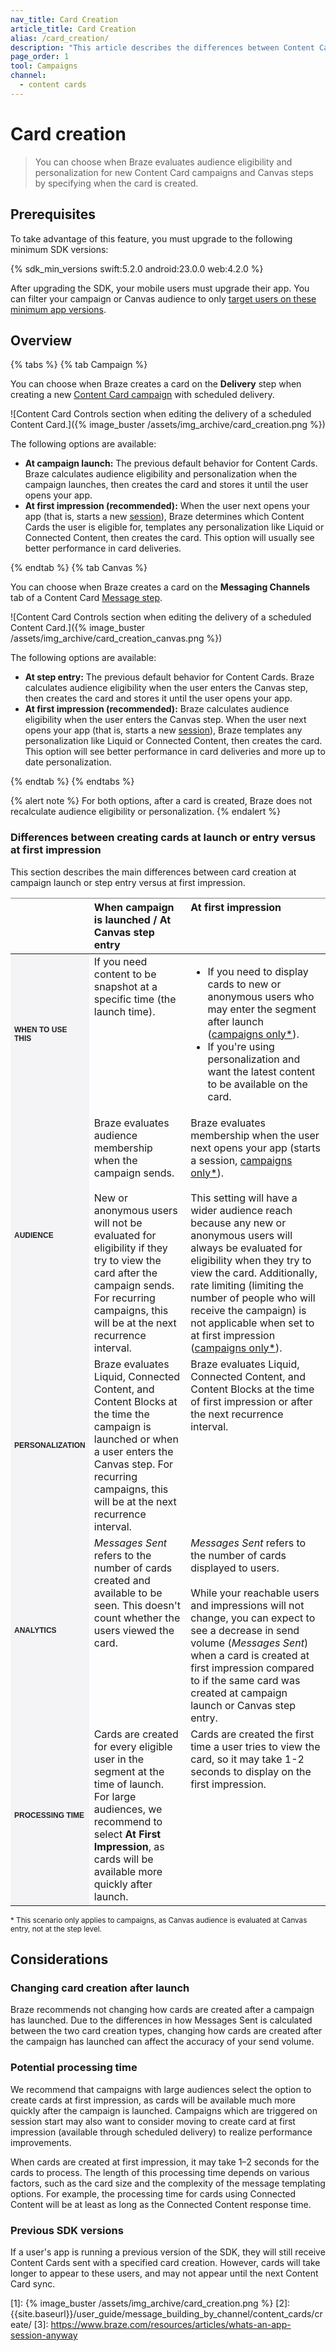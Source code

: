```yaml
---
nav_title: Card Creation
article_title: Card Creation
alias: /card_creation/
description: "This article describes the differences between Content Card creation at campaign launch or Canvas step entry versus at first impression."
page_order: 1
tool: Campaigns
channel:
  - content cards
---
```


# Card creation

> You can choose when Braze evaluates audience eligibility and personalization for new Content Card campaigns and Canvas steps by specifying when the card is created.

## Prerequisites

To take advantage of this feature, you must upgrade to the following minimum SDK versions:

{% sdk_min_versions swift:5.2.0 android:23.0.0 web:4.2.0 %}

After upgrading the SDK, your mobile users must upgrade their app. You can filter your campaign or Canvas audience to only [target users on these minimum app versions]({{site.baseurl}}/user_guide/engagement_tools/campaigns/ideas_and_strategies/new_features/#filtering-by-most-recent-app-versions).

## Overview

{% tabs %}
{% tab Campaign %}

You can choose when Braze creates a card on the **Delivery** step when creating a new [Content Card campaign]({{site.baseurl}}/user_guide/message_building_by_channel/content_cards/create/) with scheduled delivery.

![Content Card Controls section when editing the delivery of a scheduled Content Card.]({% image_buster /assets/img_archive/card_creation.png %})

The following options are available:

- **At campaign launch:** The previous default behavior for Content Cards. Braze calculates audience eligibility and personalization when the campaign launches, then creates the card and stores it until the user opens your app.
- **At first impression (recommended):** When the user next opens your app (that is, starts a new [session](https://www.braze.com/resources/articles/whats-an-app-session-anyway)), Braze determines which Content Cards the user is eligible for, templates any personalization like Liquid or Connected Content, then creates the card. This option will usually see better performance in card deliveries.

{% endtab %}
{% tab Canvas %}

You can choose when Braze creates a card on the **Messaging Channels** tab of a Content Card [Message step]({{site.baseurl}}/user_guide/engagement_tools/canvas/canvas_components/message_step/).

![Content Card Controls section when editing the delivery of a scheduled Content Card.]({% image_buster /assets/img_archive/card_creation_canvas.png %})

The following options are available:

- **At step entry:** The previous default behavior for Content Cards. Braze calculates audience eligibility when the user enters the Canvas step, then creates the card and stores it until the user opens your app.
- **At first impression (recommended):** Braze calculates audience eligibility when the user enters the Canvas step. When the user next opens your app (that is, starts a new [session](https://www.braze.com/resources/articles/whats-an-app-session-anyway)), Braze templates any personalization like Liquid or Connected Content, then creates the card. This option will see better performance in card deliveries and more up to date personalization.

{% endtab %}
{% endtabs %}

{% alert note %}
For both options, after a card is created, Braze does not recalculate audience eligibility or personalization.
{% endalert %}

### Differences between creating cards at launch or entry versus at first impression

This section describes the main differences between card creation at campaign launch or step entry versus at first impression.

<style type="text/css">
.tg td{word-break:normal;}
.tg th{word-break:normal;}
.leftHeader{font-size: 12px; font-weight: bold; background-color: #f4f4f7; text-transform: uppercase; color: #212123; font-family: "Sailec W00 Bold",Arial,Helvetica,sans-serif;}
.tg .tg-0pky{border-color:inherit;text-align:left;vertical-align:top}
</style>
<table class="tg">
<thead>
  <tr>
    <th class="tg-0pky"></th>
    <th class="tg-0pky">When campaign is launched / At Canvas step entry</th>
    <th class="tg-0pky">At first impression</th>
  </tr>
</thead>
<tbody>
  <tr>
    <td class="leftHeader">When to use this</td>
    <td class="tg-0pky">If you need content to be snapshot at a specific time (the launch time).</td>
    <td class="tg-0pky"><ul><li>If you need to display cards to new or anonymous users who may enter the segment after launch (<a href="#campaign_note">campaigns only*</a>).</li><li>If you're using personalization and want the latest content to be available on the card.</li></ul></td>
  </tr>
  <tr>
    <td class="leftHeader">Audience</td>
    <td class="tg-0pky">Braze evaluates audience membership when the campaign sends.<br><br>New or anonymous users will not be evaluated for eligibility if they try to view the card after the campaign sends. For recurring campaigns, this will be at the next recurrence interval.</td>
    <td class="tg-0pky">Braze evaluates membership when the user next opens your app (starts a session, <a href="#campaign_note">campaigns only*</a>).<br><br> This setting will have a wider audience reach because any new or anonymous users will always be evaluated for eligibility when they try to view the card. Additionally, rate limiting (limiting the number of people who will receive the campaign) is not applicable when set to at first impression (<a href="#campaign_note">campaigns only*</a>).</td>
  </tr>
  <tr>
    <td class="leftHeader">Personalization</td>
    <td class="tg-0pky">Braze evaluates Liquid, Connected Content, and Content Blocks at the time the campaign is launched or when a user enters the Canvas step. For recurring campaigns, this will be at the next recurrence interval.</td>
    <td class="tg-0pky">Braze evaluates Liquid, Connected Content, and Content Blocks at the time of first impression or after the next recurrence interval.</td>
  </tr>
  <tr>
    <td class="leftHeader">Analytics</td>
    <td class="tg-0pky"><em>Messages Sent</em> refers to the number of cards created and available to be seen. This doesn't count whether the users viewed the card.</td>
    <td class="tg-0pky"><em>Messages Sent</em> refers to the number of cards displayed to users. <br><br>While your reachable users and impressions will not change, you can expect to see a decrease in send volume (<em>Messages Sent</em>) when a card is created at first impression compared to if the same card was created at campaign launch or Canvas step entry.</td>
  </tr>
  <tr>
    <td class="leftHeader">Processing time</td>
    <td class="tg-0pky">Cards are created for every eligible user in the segment at the time of launch. For large audiences, we recommend to select <b>At First Impression</b>, as cards will be available more quickly after launch.</td>
    <td class="tg-0pky">Cards are created the first time a user tries to view the card, so it may take 1-2 seconds to display on the first impression.</td>
  </tr>
</tbody>
</table>

<p id="campaign_note"><sup>* This scenario only applies to campaigns, as Canvas audience is evaluated at Canvas entry, not at the step level.</sup></p>

## Considerations

### Changing card creation after launch

Braze recommends not changing how cards are created after a campaign has launched. Due to the differences in how Messages Sent is calculated between the two card creation types, changing how cards are created after the campaign has launched can affect the accuracy of your send volume.

### Potential processing time

We recommend that campaigns with large audiences select the option to create cards at first impression, as cards will be available much more quickly after the campaign is launched. Campaigns which are triggered on session start may also want to consider moving to create card at first impression (available through scheduled delivery) to realize performance improvements.

When cards are created at first impression, it may take 1–2 seconds for the cards to process. The length of this processing time depends on various factors, such as the card size and the complexity of the message templating options. For example, the processing time for cards using Connected Content will be at least as long as the Connected Content response time.

### Previous SDK versions

If a user's app is running a previous version of the SDK, they will still receive Content Cards sent with a specified card creation. However, cards will take longer to appear to these users, and may not appear until the next Content Card sync.

[1]: {% image_buster /assets/img_archive/card_creation.png %}
[2]: {{site.baseurl}}/user_guide/message_building_by_channel/content_cards/create/
[3]: https://www.braze.com/resources/articles/whats-an-app-session-anyway
